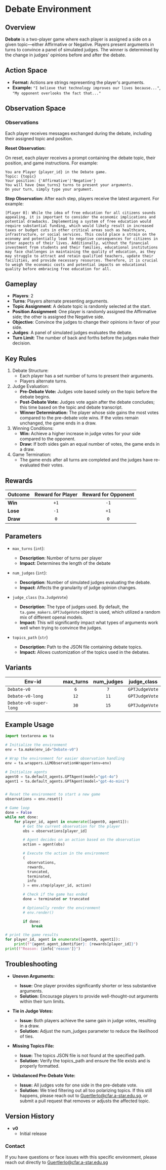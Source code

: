 # Debate Environment

## Overview
**Debate** is a two-player game where each player is assigned a side on a given topic—either Affirmative or Negative. Players present arguments in turns to convince a panel of simulated judges. The winner is determined by the change in judges' opinions before and after the debate.

## Action Space
- **Format:** Actions are strings representing the player's arguments.
- **Example:** `"I believe that technology improves our lives because..."`, `"My opponent overlooks the fact that..."`

## Observation Space

### Observations
Each player receives messages exchanged during the debate, including their assigned topic and position.

**Reset Observation:**

On reset, each player receives a prompt containing the debate topic, their position, and game instructions. For example:
```plaintext
You are Player {player_id} in the Debate game.
Topic: {topic}
Your position: {'Affirmative'|'Negative'}
You will have {max_turns} turns to present your arguments.
On your turn, simply type your argument.
```

**Step Observation:**
After each step, players receive the latest argument. For example:
```plaintext
[Player 0]: While the idea of free education for all citizens sounds appealing, it is important to consider the economic implications and potential drawbacks. Implementing a system of free education would require substantial funding, which would likely result in increased taxes or budget cuts in other critical areas such as healthcare, infrastructure, or social services. This could place a strain on the economy and potentially lead to negative consequences for citizens in other aspects of their lives. Additionally, without the financial investment from students and their families, educational institutions may face challenges in maintaining the quality of education, as they may struggle to attract and retain qualified teachers, update their facilities, and provide necessary resources. Therefore, it is crucial to weigh the economic costs and potential impacts on educational quality before embracing free education for all.
```

## Gameplay
- **Players**: 2
- **Turns**: Players alternate presenting arguments.
- **Topic Assignment**: A debate topic is randomly selected at the start.
- **Position Assignment**: One player is randomly assigned the Affirmative side; the other is assigned the Negative side.
- **Objective**: Convince the judges to change their opinions in favor of your side.
- **Judges**: A panel of simulated judges evaluates the debate.
- **Turn Limit**: The number of back and forths before the judges make their decision.

## Key Rules
1. Debate Structure:
    - Each player has a set number of turns to present their arguments.
    - Players alternate turns.
2. Judge Evaluation:
    - **Pre-Debate Vote:** Judges vote based solely on the topic before the debate begins.
    - **Post-Debate Vote:** Judges vote again after the debate concludes; this time based on the topic and debate transcript.
    - **Winner Determination:** The player whose side gains the most votes compared to the pre-debate vote wins. If the votes remain unchanged, the game ends in a draw.
3. Winning Conditions:
    - **Win:** Achieve a higher increase in judge votes for your side compared to the opponent.
    - **Draw:** If both sides gain an equal number of votes, the game ends in a draw.
4. Game Termination:
    - The game ends after all turns are completed and the judges have re-evaluated their votes.

## Rewards
| Outcome          | Reward for Player | Reward for Opponent |
|------------------|:-----------------:|:-------------------:|
| **Win**          | `+1`              | `-1`                |
| **Lose**         | `-1`              | `+1`                |
| **Draw**         | `0`               | `0`                 |

## Parameters
- `max_turns` (`int`):
    - **Description**: Number of turns per player
    - **Impact**: Determines the length of the debate

- `num_judges` (`int`):
    - **Description**: Number of simulated judges evaluating the debate.
    - **Impact**: Affects the granularity of judge opinion changes.

- `judge_class` (`ta.JudgeVote`)
    - **Description**: The type of judges used. By default, the `ta.game_makers.GPTJudgeVote` object is used, which utilized a random mix of different openai models.
    - **Impact:** This will significantly impact what types of arguments work well when trying to convince the judges.

- `topics_path` (`str`)
    - **Description:** Path to the JSON file containing debate topics.
    - **Impact:** Allows customization of the topics used in the debates.

## Variants

| Env-id                   | max_turns | num_judges | judge_class    |
|--------------------------|:---------:|:----------:|:--------------:|
| `Debate-v0`              | `6`       | `7`        | `GPTJudgeVote` |
| `Debate-v0-long`         | `12`      | `11`       | `GPTJudgeVote` |
| `Debate-v0-super-long`   | `30`      | `15`       | `GPTJudgeVote` |


## Example Usage

```python
import textarena as ta

# Initialize the environment
env = ta.make(env_id="Debate-v0")

# Wrap the environment for easier observation handling
env = ta.wrappers.LLMObservationWrapper(env=env)

# Initialize agents
agent0 = ta.default_agents.GPTAgent(model="gpt-4o")
agent1 = ta.default_agents.GPTAgent(model="gpt-4o-mini")


# Reset the environment to start a new game
observations = env.reset()

# Game loop
done = False
while not done:
    for player_id, agent in enumerate([agent0, agent1]):
        # Get the current observation for the player
        obs = observations[player_id]

        # Agent decides on an action based on the observation
        action = agent(obs)

        # Execute the action in the environment
        (
          observations, 
          rewards, 
          truncated, 
          terminated, 
          info
        ) = env.step(player_id, action)

        # Check if the game has ended
        done = terminated or truncated

        # Optionally render the environment
        # env.render()

        if done:
            break

# print the game results
for player_id, agent in enumerate([agent0, agent1]):
    print(f"{agent.agent_identifier}: {rewards[player_id]}")
print(f"Reason: {info['reason']}")
```

## Troubleshooting
- **Uneven Arguments:**
    - **Issue:** One player provides significantly shorter or less substantive arguments.
    - **Solution:** Encourage players to provide well-thought-out arguments within their turn limits.

- **Tie in Judge Votes:**
    - **Issue:** Both players achieve the same gain in judge votes, resulting in a draw.
    - **Solution:** Adjust the num_judges parameter to reduce the likelihood of ties.

- **Missing Topics File:**
    - **Issue:** The topics JSON file is not found at the specified path.
    - **Solution:** Verify the topics_path and ensure the file exists and is properly formatted.

- **Unbalanced Pre-Debate Vote:**
    - **Issue:** All judges vote for one side in the pre-debate vote.
    - **Solution:** We tried filtering out all too polarizing topics. If this still happens, please reach out to Guertlerlo@cfar.a-star.edu.sg, or submit a pull request that removes or adjusts the affected topic.


## Version History
- **v0**
  - Initial release 



### Contact
If you have questions or face issues with this specific environment, please reach out directly to Guertlerlo@cfar.a-star.edu.sg
